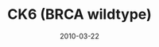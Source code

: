 ---
title: CK6 (BRCA wildtype)
image: https://www.cycif.org/assets/img/gray-2023/CK6.jpg
date: 2010-03-22
minerva_link: https://s3.amazonaws.com/www.cycif.org/110-Komen_BRCA/CK6/index.html
info_link: null
show_page_link: false
tags:
    - Gray
    - BRCA

---